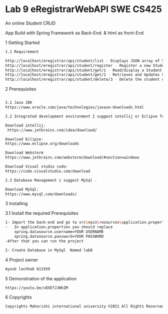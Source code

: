 # Lab 9 eRegistrarWebAPI SWE CS425

An online Student CRUD

App Build with Spring Framework as Back-End. & html as front-End 

1 Getting Started

```sh
1.1 Requirement

http://localhost/eregistrar/api/student/list - Displays JSON array of Students data.
http://localhost/eregistrar/api/student/register - Register a new Student into the system
http://localhost/eregistrar/api/student/get/1 - Read/display a Student data for student with ID, 1.
http://localhost/eregistrar/api/student/get/1 - Retrieves and Updates Student data for student with ID, 1.
http://localhost/eregistrar/api/student/delete/3 - Delete the student data for student with ID, 3.


```


2 Prerequisites

```sh

2.1 Java JDK
https://www.oracle.com/java/technologies/javase-downloads.html

2.2 Integrated development environment I suggest intellij or Eclipse for backend and WebStorm Or Visual Studio Code For the front-end . 

Download intellij:
 https://www.jetbrains.com/idea/download/

Download Eclipse:
https://www.eclipse.org/downloads

Download Webstorm
https://www.jetbrains.com/webstorm/download/#section=windows

Download Visual studio code:
https://code.visualstudio.com/download

2.3 Database Management i suggest MySql . 

Download MySql:
https://www.mysql.com/downloads/

```


3 Installing



3.1 Install the required Prerequisites
```sh
1- Import the back-end and go to src\main\resources\application.properties
-   In application.properties you should replace 
    spring.datasource.username=YOUR USERNAME
    spring.datasource.password=YOUR PASSWORD
-After that you can run the project 

2- Create Database in MySql  Named lab8

```


4 Project owner 

```sh
Ayoub lachhab 611939

```

5 Demonstration of the application

```sh
https://youtu.be/v8XEfJJWhZM

```

6 Copyrights
```sh
Copyrights Maharishi international university ©2021 All Rights Reserved
```

